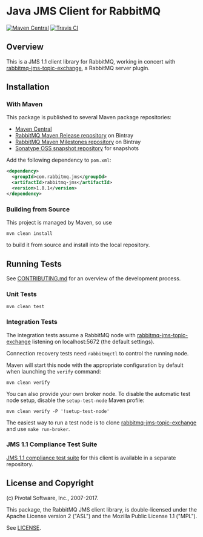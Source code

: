 # Java JMS Client for RabbitMQ

[![Maven Central](https://maven-badges.herokuapp.com/maven-central/com.rabbitmq.jms/rabbitmq-jms/badge.svg)](https://maven-badges.herokuapp.com/maven-central/com.rabbitmq.jms/rabbitmq-jms)
[![Travis CI](https://travis-ci.org/rabbitmq/rabbitmq-jms-client.svg?branch=master)](https://travis-ci.org/rabbitmq/rabbitmq-jms-client)

## Overview

This is a JMS 1.1 client library for RabbitMQ, working in concert with [rabbitmq-jms-topic-exchange](https://github.com/rabbitmq/rabbitmq-jms-topic-exchange),
a RabbitMQ server plugin.

## Installation

### With Maven

This package is published to several Maven package repositories:

 * [Maven Central](http://search.maven.org/#search%7Cga%7C1%7Cg%3A%22com.rabbitmq.jms%22%20AND%20a%3A%22rabbitmq-jms%22)
 * [RabbitMQ Maven Release repository](https://bintray.com/rabbitmq/maven) on Bintray
 * [RabbitMQ Maven Milestones repository](https://bintray.com/rabbitmq/maven-milestones) on Bintray
 * [Sonatype OSS snapshot repository](https://oss.sonatype.org/content/repositories/snapshots/com/rabbitmq/jms/rabbitmq-jms/) for snapshots
 

Add the following dependency to `pom.xml`:

``` xml
<dependency>
  <groupId>com.rabbitmq.jms</groupId>
  <artifactId>rabbitmq-jms</artifactId>
  <version>1.8.1</version>
</dependency>
```

### Building from Source

This project is managed by Maven, so use

    mvn clean install

to build it from source and install into the local repository.


## Running Tests

See [CONTRIBUTING.md](./CONTRIBUTING.md) for an overview of the development process.

### Unit Tests

    mvn clean test

### Integration Tests

The integration tests assume a RabbitMQ node 
with [rabbitmq-jms-topic-exchange](https://github.com/rabbitmq/rabbitmq-jms-topic-exchange/)
listening on localhost:5672 (the default settings).

Connection recovery tests need `rabbitmqctl` to control the running node.

Maven will start this node with the appropriate configuration by default when
launching the `verify` command:

    mvn clean verify

You can also provide your own broker node. To disable the
automatic test node setup, disable the `setup-test-node` Maven
profile:

    mvn clean verify -P '!setup-test-node'

The easiest way to run a test node is to clone
[rabbitmq-jms-topic-exchange](https://github.com/rabbitmq/rabbitmq-jms-topic-exchange/) and use `make run-broker`.

### JMS 1.1 Compliance Test Suite

[JMS 1.1 compliance test suite](https://github.com/rabbitmq/rabbitmq-jms-cts) for this client is available
in a separate repository.


## License and Copyright

(c) Pivotal Software, Inc., 2007-2017.

This package, the RabbitMQ JMS client library, is double-licensed
under the Apache License version 2 ("ASL") and the Mozilla Public License
1.1 ("MPL").

See [LICENSE](./LICENSE).
